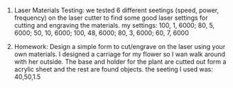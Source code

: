 

1) Laser Materials Testing:
we tested 6 different seetings (speed, power, frequency) on the laser cutter to find some good laser settings for cutting and engraving the materials.
my settings: 100, 1, 6000; 80, 5, 6000; 50, 10, 6000; 100, 48, 6000; 80, 3, 6000; 60, 7, 6000

2) Homework:
Design a simple form to cut/engrave on the laser using your own materials.
I designed a carriage for my flower so I wan walk around with her outside. The base and holder for the plant are cutted out form a acrylic sheet and the rest are found objects. the seeting I used was: 40,50,1.5
